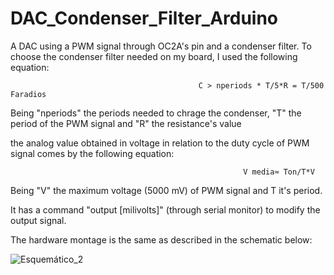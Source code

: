 # DAC_Condenser_Filter_Arduino

A DAC using a PWM signal through OC2A's pin and a condenser filter. To choose the condenser filter needed on my board, I used the following equation:

                                              C > nperiods * T/5*R = T/500 Faradios
                                              
Being "nperiods" the periods needed to chrage the condenser, "T" the period of the PWM signal and "R" the resistance's value

the analog value obtained in voltage in relation to the duty cycle of PWM signal comes by the following equation:

                                                        V media≈ Ton/T*V
                                                        
Being "V" the maximum voltage (5000 mV) of PWM signal and T it's period.

It has a command "output [milivolts]" (through serial monitor) to modify the output signal.

The hardware montage is the same as described in the schematic below:

![Esquemático_2](https://user-images.githubusercontent.com/68208538/135024749-e73995a0-2d64-4052-92b3-c0034c61d2ff.PNG)

